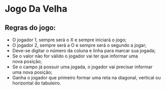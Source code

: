 # Jogo Da Velha

## Regras do jogo:
- O jogador 1, sempre será o X e sempre iniciará o jogo;
- O jogador 2, sempre será a O e sempre será o segundo a jogar;
- Deve-se digitar o número da coluna e linha para marcar sua jogada;
- Se o valor não for válido o jogador vai ter que informar uma nova posição;
- Se o campo já possuir uma jogada, o jogador vai precisar informar uma nova posição;
- Ganha o jogador que primeiro formar uma reta na diagonal, vertical ou horizontal do tabuleiro.
